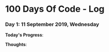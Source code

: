 # 100 Days Of Code - Log

### Day 1: 11 September 2019, Wednesday

**Today's Progress**: 

**Thoughts**: 

